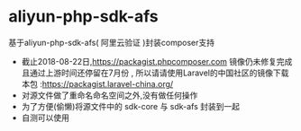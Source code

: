 # aliyun-php-sdk-afs
基于aliyun-php-sdk-afs( 阿里云验证 )封装composer支持

* 截止2018-08-22日,https://packagist.phpcomposer.com 镜像仍未修复完成且通过上游时间还停留在7月份 , 所以请请使用Laravel的中国社区的镜像下载本包 :https://packagist.laravel-china.org/
* 对源文件做了重命名命名空间之外,没有做任何操作
* 为了方便(偷懒)将源文件中的 sdk-core 与 sdk-afs 封装到一起
* 自测可以使用
